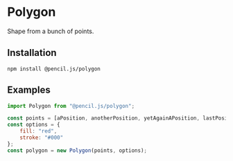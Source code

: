 # Polygon

Shape from a bunch of points.


## Installation

    npm install @pencil.js/polygon


## Examples

```js
import Polygon from "@pencil.js/polygon";

const points = [aPosition, anotherPosition, yetAgainAPosition, lastPosition];
const options = {
    fill: "red",
    stroke: "#000"
};
const polygon = new Polygon(points, options);
```

